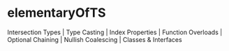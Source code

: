 # elementaryOfTS
Intersection Types |  Type Casting |  Index Properties | Function Overloads | Optional Chaining | Nullish Coalescing | Classes & Interfaces
